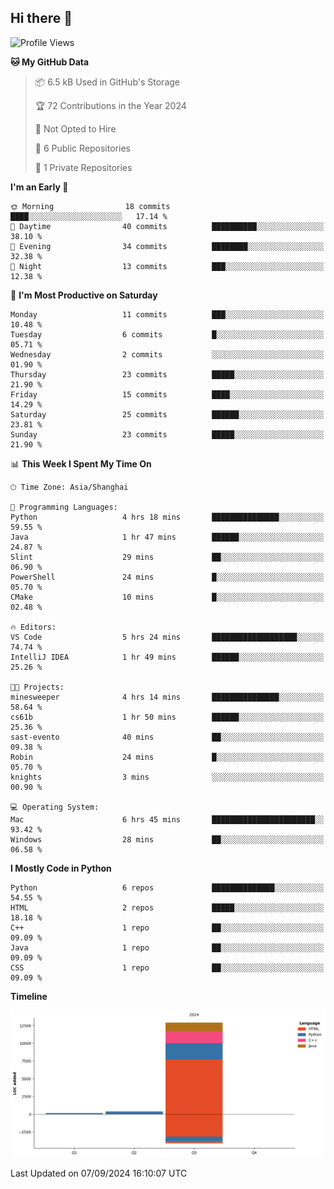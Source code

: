 ## Hi there 👋


<!--START_SECTION:waka-->
![Profile Views](http://img.shields.io/badge/Profile%20Views-0-blue)

**🐱 My GitHub Data** 

> 📦 6.5 kB Used in GitHub's Storage 
 > 
> 🏆 72 Contributions in the Year 2024
 > 
> 🚫 Not Opted to Hire
 > 
> 📜 6 Public Repositories 
 > 
> 🔑 1 Private Repositories 
 > 
**I'm an Early 🐤** 

```text
🌞 Morning                18 commits          ████░░░░░░░░░░░░░░░░░░░░░   17.14 % 
🌆 Daytime                40 commits          ██████████░░░░░░░░░░░░░░░   38.10 % 
🌃 Evening                34 commits          ████████░░░░░░░░░░░░░░░░░   32.38 % 
🌙 Night                  13 commits          ███░░░░░░░░░░░░░░░░░░░░░░   12.38 % 
```
📅 **I'm Most Productive on Saturday** 

```text
Monday                   11 commits          ███░░░░░░░░░░░░░░░░░░░░░░   10.48 % 
Tuesday                  6 commits           █░░░░░░░░░░░░░░░░░░░░░░░░   05.71 % 
Wednesday                2 commits           ░░░░░░░░░░░░░░░░░░░░░░░░░   01.90 % 
Thursday                 23 commits          █████░░░░░░░░░░░░░░░░░░░░   21.90 % 
Friday                   15 commits          ████░░░░░░░░░░░░░░░░░░░░░   14.29 % 
Saturday                 25 commits          ██████░░░░░░░░░░░░░░░░░░░   23.81 % 
Sunday                   23 commits          █████░░░░░░░░░░░░░░░░░░░░   21.90 % 
```


📊 **This Week I Spent My Time On** 

```text
🕑︎ Time Zone: Asia/Shanghai

💬 Programming Languages: 
Python                   4 hrs 18 mins       ███████████████░░░░░░░░░░   59.55 % 
Java                     1 hr 47 mins        ██████░░░░░░░░░░░░░░░░░░░   24.87 % 
Slint                    29 mins             ██░░░░░░░░░░░░░░░░░░░░░░░   06.90 % 
PowerShell               24 mins             █░░░░░░░░░░░░░░░░░░░░░░░░   05.70 % 
CMake                    10 mins             █░░░░░░░░░░░░░░░░░░░░░░░░   02.48 % 

🔥 Editors: 
VS Code                  5 hrs 24 mins       ███████████████████░░░░░░   74.74 % 
IntelliJ IDEA            1 hr 49 mins        ██████░░░░░░░░░░░░░░░░░░░   25.26 % 

🐱‍💻 Projects: 
minesweeper              4 hrs 14 mins       ███████████████░░░░░░░░░░   58.64 % 
cs61b                    1 hr 50 mins        ██████░░░░░░░░░░░░░░░░░░░   25.36 % 
sast-evento              40 mins             ██░░░░░░░░░░░░░░░░░░░░░░░   09.38 % 
Robin                    24 mins             █░░░░░░░░░░░░░░░░░░░░░░░░   05.70 % 
knights                  3 mins              ░░░░░░░░░░░░░░░░░░░░░░░░░   00.90 % 

💻 Operating System: 
Mac                      6 hrs 45 mins       ███████████████████████░░   93.42 % 
Windows                  28 mins             ██░░░░░░░░░░░░░░░░░░░░░░░   06.58 % 
```

**I Mostly Code in Python** 

```text
Python                   6 repos             ██████████████░░░░░░░░░░░   54.55 % 
HTML                     2 repos             █████░░░░░░░░░░░░░░░░░░░░   18.18 % 
C++                      1 repo              ██░░░░░░░░░░░░░░░░░░░░░░░   09.09 % 
Java                     1 repo              ██░░░░░░░░░░░░░░░░░░░░░░░   09.09 % 
CSS                      1 repo              ██░░░░░░░░░░░░░░░░░░░░░░░   09.09 % 
```



**Timeline**

![Lines of Code chart](https://raw.githubusercontent.com/RooobinYe/RooobinYe/main/assets/bar_graph.png)


 Last Updated on 07/09/2024 16:10:07 UTC
<!--END_SECTION:waka-->


<!--
**RooobinYe/RooobinYe** is a ✨ _special_ ✨ repository because its `README.md` (this file) appears on your GitHub profile.

Here are some ideas to get you started:

- 🔭 I’m currently working on ...
- 🌱 I’m currently learning ...
- 👯 I’m looking to collaborate on ...
- 🤔 I’m looking for help with ...
- 💬 Ask me about ...
- 📫 How to reach me: ...
- 😄 Pronouns: ...
- ⚡ Fun fact: ...
-->
